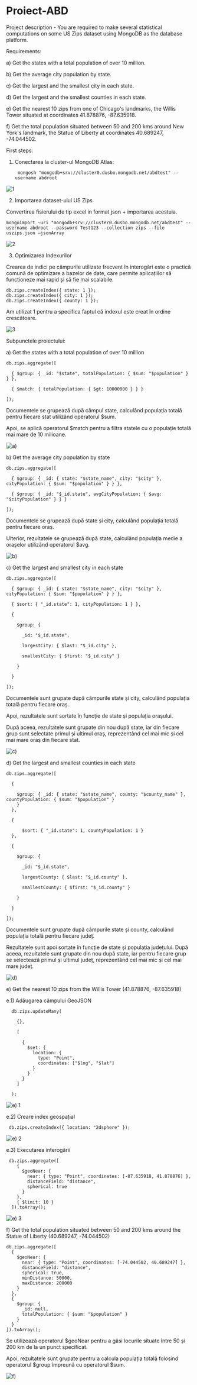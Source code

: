 # Proiect-ABD

Project description - You are required to make several statistical computations on some US Zips dataset using MongoDB as the database platform.



Requirements:

a) Get the states with a total population of over 10 million.

b) Get the average city population by state.

c) Get the largest and the smallest city in each state.

d) Get the largest and the smallest counties in each state.

e) Get the nearest 10 zips from one of Chicago's landmarks, the Willis Tower situated at coordinates 41.878876, -87.635918.

f) Get the total population situated between 50 and 200 kms around New York's landmark, the Statue of Liberty at coordinates 40.689247, -74.044502.


First steps:

1) Conectarea la cluster-ul MongoDB Atlas:

        mongosh "mongodb+srv://cluster0.dusbo.mongodb.net/abdtest" --username abdroot

![1](https://github.com/andra022/Proiect-ABD/assets/100848049/d4695981-fbbd-41cf-8061-35d15f03b45d)

2) Importarea dataset-ului US Zips

Convertirea fisierului de tip excel in format json + importarea acestuia.

    mongoimport –uri "mongodb+srv://cluster0.dusbo.mongodb.net/abdtest" --username abdroot --password Test123 --collection zips --file uszips.json –jsonArray

![2](https://github.com/andra022/Proiect-ABD/assets/100848049/62159f34-dcba-49a6-b9a9-e46bf495d2cb)



3) Optimizarea Indexurilor

Crearea de indici pe câmpurile utilizate frecvent în interogări este o practică comună de optimizare a bazelor de date, care permite aplicațiilor să funcționeze mai rapid și să fie mai scalabile.

    db.zips.createIndex({ state: 1 });
    db.zips.createIndex({ city: 1 });
    db.zips.createIndex({ county: 1 });

Am utilizat 1 pentru a specifica faptul că indexul este creat în ordine crescătoare.

![3](https://github.com/andra022/Proiect-ABD/assets/100848049/75b2317d-6dde-4170-b72d-14706831572f)



Subpunctele proiectului:


a) Get the states with a total population of over 10 million

    db.zips.aggregate([
    
      { $group: { _id: "$state", totalPopulation: { $sum: "$population" } } },
    
      { $match: { totalPopulation: { $gt: 10000000 } } }
    
    ]);


Documentele se grupează după câmpul state, calculând populația totală pentru fiecare stat utilizând operatorul $sum. 

Apoi, se aplică operatorul $match pentru a filtra statele cu o populație totală mai mare de 10 milioane.

![a)](https://github.com/andra022/Proiect-ABD/assets/100848049/24922257-5276-4023-8f32-2efd146ebc2a)



b) Get the average city population by state

    db.zips.aggregate([
    
      { $group: { _id: { state: "$state_name", city: "$city" }, cityPopulation: { $sum: "$population" } } },
    
      { $group: { _id: "$_id.state", avgCityPopulation: { $avg: "$cityPopulation" } } }
    
    ]);

Documentele se grupează după state și city, calculând populația totală pentru fiecare oraș. 

Ulterior, rezultatele se grupează după state, calculând populația medie a orașelor utilizând operatorul $avg.


![b)](https://github.com/andra022/Proiect-ABD/assets/100848049/778e6b31-27f0-4c7a-9fcf-ee792c633d9c)



c) Get the largest and smallest city in each state

    db.zips.aggregate([
    
      { $group: { _id: { state: "$state_name", city: "$city" }, cityPopulation: { $sum: "$population" } } },
      
      { $sort: { "_id.state": 1, cityPopulation: 1 } },
      
      {
      
        $group: {
        
          _id: "$_id.state",
          
          largestCity: { $last: "$_id.city" },
          
          smallestCity: { $first: "$_id.city" }
          
        }
        
      }
      
    ]);

Documentele sunt grupate după câmpurile state și city, calculând populația totală pentru fiecare oraș. 

Apoi, rezultatele sunt sortate în funcție de state și populația orașului. 

După aceea, rezultatele sunt grupate din nou după state, iar din fiecare grup sunt selectate primul și ultimul oraș, reprezentând cel mai mic și cel mai mare oraș din fiecare stat.

![c)](https://github.com/andra022/Proiect-ABD/assets/100848049/6519a063-b072-4edf-b8b7-966c7a7f2f78)



d) Get the largest and smallest counties in each state

    db.zips.aggregate([
    
      { 
        
        $group: { _id: { state: "$state_name", county: "$county_name" }, countyPopulation: { $sum: "$population" } 
        } 
      },
      
      { 
          
          $sort: { "_id.state": 1, countyPopulation: 1 } 
      },
      
      {
      
        $group: {
        
          _id: "$_id.state",
          
          largestCounty: { $last: "$_id.county" },
          
          smallestCounty: { $first: "$_id.county" }
          
        }
        
      }
      
    ]);

Documentele sunt grupate după câmpurile state și county, calculând populația totală pentru fiecare județ. 

Rezultatele sunt apoi sortate în funcție de state și populația județului. După aceea, rezultatele sunt grupate din nou după state, iar pentru fiecare grup se selectează primul și ultimul județ, reprezentând cel mai mic și cel mai mare județ.


![d)](https://github.com/andra022/Proiect-ABD/assets/100848049/501ddd46-e99d-4f75-abea-ae5ece454e0a)


e) Get the nearest 10 zips from the Willis Tower (41.878876, -87.635918)

  e.1) Adăugarea câmpului GeoJSON

      db.zips.updateMany(
     
        {},
     
        [
     
          {
            $set: {
              location: {
                type: "Point",
                coordinates: ["$lng", "$lat"]
              }
            }
          }
        ]
     
      );

  ![e) 1](https://github.com/andra022/Proiect-ABD/assets/100848049/85fd54a2-f43f-45d1-bafe-1d84a1c82e49)

  e.2) Creare index geospațial

     db.zips.createIndex({ location: "2dsphere" });

   ![e) 2](https://github.com/andra022/Proiect-ABD/assets/100848049/64f0cdab-b138-49d5-bb51-3c7311158dca)

  e.3) Executarea interogării

     db.zips.aggregate([
        {
          $geoNear: {
            near: { type: "Point", coordinates: [-87.635918, 41.878876] },
            distanceField: "distance",
            spherical: true
          }
        },
        { $limit: 10 }
      ]).toArray();

     
  ![e) 3](https://github.com/andra022/Proiect-ABD/assets/100848049/a7192b2a-4db8-4a08-a972-23507f2b6539)


f) Get the total population situated between 50 and 200 kms around the Statue of Liberty (40.689247, -74.044502)

    db.zips.aggregate([
      {
        $geoNear: {
          near: { type: "Point", coordinates: [-74.044502, 40.689247] },
          distanceField: "distance",
          spherical: true,
          minDistance: 50000,  
          maxDistance: 200000  
        }
      },
      {
        $group: {
          _id: null,
          totalPopulation: { $sum: "$population" }
        }
      }
    ]).toArray();


Se utilizează operatorul $geoNear pentru a găsi locurile situate între 50 și 200 km de la un punct specificat.

Apoi, rezultatele sunt grupate pentru a calcula populația totală folosind operatorul $group împreună cu operatorul $sum.

![f)](https://github.com/andra022/Proiect-ABD/assets/100848049/d10b44ed-5cd7-4889-b3a7-4414c2f35336)


